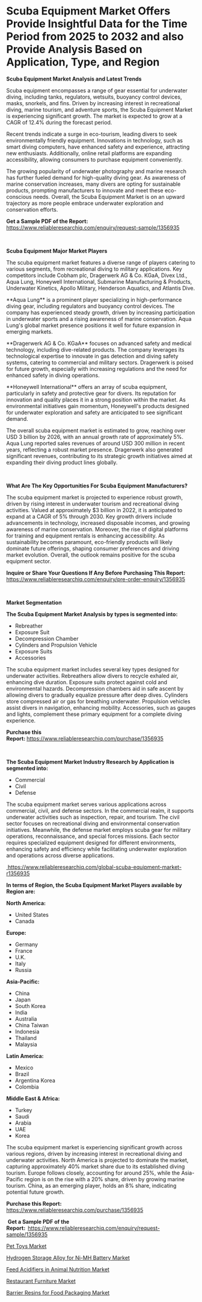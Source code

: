 <p><h1>Scuba Equipment Market Offers Provide Insightful Data for the Time Period from 2025 to 2032 and also Provide Analysis Based on Application, Type, and Region</h1></p><p><strong>Scuba Equipment Market Analysis and Latest Trends</strong></p>
<p><p>Scuba equipment encompasses a range of gear essential for underwater diving, including tanks, regulators, wetsuits, buoyancy control devices, masks, snorkels, and fins. Driven by increasing interest in recreational diving, marine tourism, and adventure sports, the Scuba Equipment Market is experiencing significant growth. The market is expected to grow at a CAGR of 12.4% during the forecast period. </p><p>Recent trends indicate a surge in eco-tourism, leading divers to seek environmentally friendly equipment. Innovations in technology, such as smart diving computers, have enhanced safety and experience, attracting new enthusiasts. Additionally, online retail platforms are expanding accessibility, allowing consumers to purchase equipment conveniently. </p><p>The growing popularity of underwater photography and marine research has further fueled demand for high-quality diving gear. As awareness of marine conservation increases, many divers are opting for sustainable products, prompting manufacturers to innovate and meet these eco-conscious needs. Overall, the Scuba Equipment Market is on an upward trajectory as more people embrace underwater exploration and conservation efforts.</p></p>
<p><strong>Get a Sample PDF of the Report:&nbsp;</strong> <a href="https://www.reliableresearchiq.com/enquiry/request-sample/1356935?utm_campaign=1876&utm_medium=2&utm_source=Github&utm_content=ia&utm_term=05022025&utm_id=scuba-equipment">https://www.reliableresearchiq.com/enquiry/request-sample/1356935</a></p>
<p>&nbsp;</p>
<p><strong>Scuba Equipment Major Market Players</strong></p>
<p><p>The scuba equipment market features a diverse range of players catering to various segments, from recreational diving to military applications. Key competitors include Cobham plc, Dragerwerk AG & Co. KGaA, Divex Ltd., Aqua Lung, Honeywell International, Submarine Manufacturing & Products, Underwater Kinetics, Apollo Military, Henderson Aquatics, and Atlantis Dive.</p><p>**Aqua Lung** is a prominent player specializing in high-performance diving gear, including regulators and buoyancy control devices. The company has experienced steady growth, driven by increasing participation in underwater sports and a rising awareness of marine conservation. Aqua Lung's global market presence positions it well for future expansion in emerging markets.</p><p>**Dragerwerk AG & Co. KGaA** focuses on advanced safety and medical technology, including dive-related products. The company leverages its technological expertise to innovate in gas detection and diving safety systems, catering to commercial and military sectors. Dragerwerk is poised for future growth, especially with increasing regulations and the need for enhanced safety in diving operations.</p><p>**Honeywell International** offers an array of scuba equipment, particularly in safety and protective gear for divers. Its reputation for innovation and quality places it in a strong position within the market. As environmental initiatives gain momentum, Honeywell's products designed for underwater exploration and safety are anticipated to see significant demand.</p><p>The overall scuba equipment market is estimated to grow, reaching over USD 3 billion by 2026, with an annual growth rate of approximately 5%. Aqua Lung reported sales revenues of around USD 300 million in recent years, reflecting a robust market presence. Dragerwerk also generated significant revenues, contributing to its strategic growth initiatives aimed at expanding their diving product lines globally.</p></p>
<p>&nbsp;</p>
<p><strong>What Are The Key Opportunities For Scuba Equipment Manufacturers?</strong></p>
<p><p>The scuba equipment market is projected to experience robust growth, driven by rising interest in underwater tourism and recreational diving activities. Valued at approximately $3 billion in 2022, it is anticipated to expand at a CAGR of 5% through 2030. Key growth drivers include advancements in technology, increased disposable incomes, and growing awareness of marine conservation. Moreover, the rise of digital platforms for training and equipment rentals is enhancing accessibility. As sustainability becomes paramount, eco-friendly products will likely dominate future offerings, shaping consumer preferences and driving market evolution. Overall, the outlook remains positive for the scuba equipment sector.</p></p>
<p><strong>Inquire or Share Your Questions If Any Before Purchasing This Report:</strong> <a href="https://www.reliableresearchiq.com/enquiry/pre-order-enquiry/1356935?utm_campaign=1876&utm_medium=2&utm_source=Github&utm_content=ia&utm_term=05022025&utm_id=scuba-equipment">https://www.reliableresearchiq.com/enquiry/pre-order-enquiry/1356935</a></p>
<p>&nbsp;</p>
<p><strong>Market Segmentation</strong></p>
<p><strong>The Scuba Equipment Market Analysis by types is segmented into:</strong></p>
<p><ul><li>Rebreather</li><li>Exposure Suit</li><li>Decompression Chamber</li><li>Cylinders and Propulsion Vehicle</li><li>Exposure Suits</li><li>Accessories</li></ul></p>
<p><p>The scuba equipment market includes several key types designed for underwater activities. Rebreathers allow divers to recycle exhaled air, enhancing dive duration. Exposure suits protect against cold and environmental hazards. Decompression chambers aid in safe ascent by allowing divers to gradually equalize pressure after deep dives. Cylinders store compressed air or gas for breathing underwater. Propulsion vehicles assist divers in navigation, enhancing mobility. Accessories, such as gauges and lights, complement these primary equipment for a complete diving experience.</p></p>
<p><strong>Purchase this Report:&nbsp;</strong><a href="https://www.reliableresearchiq.com/purchase/1356935?utm_campaign=1876&utm_medium=2&utm_source=Github&utm_content=ia&utm_term=05022025&utm_id=scuba-equipment">https://www.reliableresearchiq.com/purchase/1356935</a></p>
<p>&nbsp;</p>
<p><strong>The Scuba Equipment Market Industry Research by Application is segmented into:</strong></p>
<p><ul><li>Commercial</li><li>Civil</li><li>Defense</li></ul></p>
<p><p>The scuba equipment market serves various applications across commercial, civil, and defense sectors. In the commercial realm, it supports underwater activities such as inspection, repair, and tourism. The civil sector focuses on recreational diving and environmental conservation initiatives. Meanwhile, the defense market employs scuba gear for military operations, reconnaissance, and special forces missions. Each sector requires specialized equipment designed for different environments, enhancing safety and efficiency while facilitating underwater exploration and operations across diverse applications.</p></p>
<p><a href="https://www.reliableresearchiq.com/global-scuba-equipment-market-r1356935?utm_campaign=1876&utm_medium=2&utm_source=Github&utm_content=ia&utm_term=05022025&utm_id=scuba-equipment">&nbsp;https://www.reliableresearchiq.com/global-scuba-equipment-market-r1356935</a></p>
<p><strong>In terms of Region, the Scuba Equipment Market Players available by Region are:</strong></p>
<p>
    <p> <strong> North America: </strong>
        <ul>
            <li>United States</li>
            <li>Canada</li>
        </ul>
        </p> 
    <p> <strong> Europe: </strong>
        <ul>
            <li>Germany</li>
            <li>France</li>
            <li>U.K.</li>
            <li>Italy</li>
            <li>Russia</li>
        </ul>
        </p> 
    <p> <strong> Asia-Pacific: </strong>
        <ul>
            <li>China</li>
            <li>Japan</li>
            <li>South Korea</li>
            <li>India</li>
            <li>Australia</li>
            <li>China Taiwan</li>
            <li>Indonesia</li>
            <li>Thailand</li>
            <li>Malaysia</li>
        </ul>
        </p> 
    <p> <strong> Latin America: </strong>
        <ul>
            <li>Mexico</li>
            <li>Brazil</li>
            <li>Argentina Korea</li>
            <li>Colombia</li>
        </ul>
        </p> 
    <p> <strong> Middle East & Africa: </strong>
        <ul>
            <li>Turkey</li>
            <li>Saudi</li>
            <li>Arabia</li>
            <li>UAE</li>
            <li>Korea</li>
        </ul>
    </p>
    </p>
<p><p>The scuba equipment market is experiencing significant growth across various regions, driven by increasing interest in recreational diving and underwater activities. North America is projected to dominate the market, capturing approximately 40% market share due to its established diving tourism. Europe follows closely, accounting for around 25%, while the Asia-Pacific region is on the rise with a 20% share, driven by growing marine tourism. China, as an emerging player, holds an 8% share, indicating potential future growth.</p></p>
<p><strong>Purchase this Report: </strong><a href="https://www.reliableresearchiq.com/purchase/1356935?utm_campaign=1876&utm_medium=2&utm_source=Github&utm_content=ia&utm_term=05022025&utm_id=scuba-equipment">https://www.reliableresearchiq.com/purchase/1356935</a></p>
<p>&nbsp;<strong>Get a Sample PDF of the Report:&nbsp;&nbsp;</strong><a href="https://www.reliableresearchiq.com/enquiry/request-sample/1356935?utm_campaign=1876&utm_medium=2&utm_source=Github&utm_content=ia&utm_term=05022025&utm_id=scuba-equipment">https://www.reliableresearchiq.com/enquiry/request-sample/1356935</a></p>
<p><strong></strong></p>
<p><p><a href="https://github.com/birbamanan03/Market-Research-Report-List-1/blob/main/pet-toys-market.md?utm_campaign=1876&utm_medium=2&utm_source=Github&utm_content=ia&utm_term=05022025&utm_id=scuba-equipment">Pet Toys Market</a></p><p><a href="https://www.linkedin.com/pulse/key-trends-opportunities-hydrogen-storage-alloy-ni-mh-botkf?utm_campaign=1876&utm_medium=2&utm_source=Github&utm_content=ia&utm_term=05022025&utm_id=scuba-equipment">Hydrogen Storage Alloy for Ni-MH Battery Market</a></p><p><a href="https://www.linkedin.com/pulse/exploring-growth-opportunities-feed-acidifiers-animal-nutrition-ahqcf?utm_campaign=1876&utm_medium=2&utm_source=Github&utm_content=ia&utm_term=05022025&utm_id=scuba-equipment">Feed Acidifiers in Animal Nutrition Market</a></p><p><a href="https://github.com/abedlagagica4/Market-Research-Report-List-1/blob/main/restaurant-furniture-market.md?utm_campaign=1876&utm_medium=2&utm_source=Github&utm_content=ia&utm_term=05022025&utm_id=scuba-equipment">Restaurant Furniture Market</a></p><p><a href="https://www.linkedin.com/pulse/barrier-resins-food-packaging-market-projected-cagr-55-from-q61sf?utm_campaign=1876&utm_medium=2&utm_source=Github&utm_content=ia&utm_term=05022025&utm_id=scuba-equipment">Barrier Resins for Food Packaging Market</a></p></p>